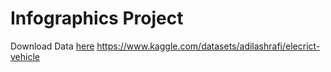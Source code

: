 # Infographics Project
Download Data [here](https://www.kaggle.com/datasets/adilashrafi/elecrict-vehicle)
https://www.kaggle.com/datasets/adilashrafi/elecrict-vehicle
